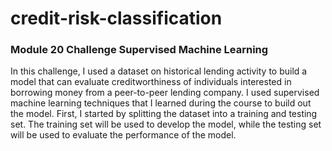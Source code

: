 # credit-risk-classification
### Module 20 Challenge Supervised Machine Learning
In this challenge, I used a dataset on historical lending activity to build a model that can evaluate creditworthiness of individuals interested in borrowing money from a peer-to-peer lending company. I used supervised machine learning techniques that I learned during the course to build out the model. First, I started by splitting the dataset into a training and testing set. The training set will be used to develop the model, while the testing set will be used to evaluate the performance of the model. 
